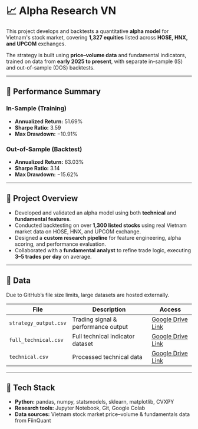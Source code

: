 # 📈 Alpha Research VN

This project develops and backtests a quantitative **alpha model** for Vietnam's stock market, covering **1,327 equities** listed across **HOSE, HNX, and UPCOM** exchanges.

The strategy is built using **price–volume data** and fundamental indicators, trained on data from **early 2025 to present**, with separate in-sample (IS) and out-of-sample (OOS) backtests.

---

## 🚀 Performance Summary

### In-Sample (Training)
- **Annualized Return:** 51.69%  
- **Sharpe Ratio:** 3.59  
- **Max Drawdown:** −10.91%  

### Out-of-Sample (Backtest)
- **Annualized Return:** 63.03%  
- **Sharpe Ratio:** 3.14  
- **Max Drawdown:** −15.62%  

---

## 🧠 Project Overview
- Developed and validated an alpha model using both **technical** and **fundamental features**.  
- Conducted backtesting on over **1,300 listed stocks** using real Vietnam market data on HOSE, HNX, and
UPCOM exchange.  
- Designed a **custom research pipeline** for feature engineering, alpha scoring, and performance evaluation.  
- Collaborated with a **fundamental analyst** to refine trade logic, executing **3–5 trades per day** on average.  

---

## 💾 Data
Due to GitHub’s file size limits, large datasets are hosted externally.

| File | Description | Access |
|------|--------------|---------|
| `strategy_output.csv` | Trading signal & performance output | [Google Drive Link](https://drive.google.com/file/d/1iCese6w6B12u0Ad0_ktMqPjfozN_l-ri/view?usp=sharing) |
| `full_technical.csv` | Full technical indicator dataset | [Google Drive Link](https://drive.google.com/file/d/1_lNJmXMCvfoFN96CgnHDQDY81tayjDaO/view?usp=sharing) |
| `technical.csv` | Processed technical data | [Google Drive Link]([https://drive.google.com/file/d/1j7J1K_6YbTCWIZuFnwN0_g1TM0k3mWqE/view?usp=sharing]) |

---

## 🧩 Tech Stack
- **Python:** pandas, numpy, statsmodels, sklearn, matplotlib, CVXPY
- **Research tools:** Jupyter Notebook, Git, Google Colab  
- **Data sources:** Vietnam stock market price–volume & fundamentals data from FiinQuant
